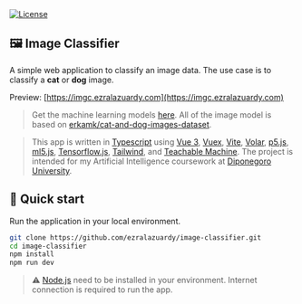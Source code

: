 <a href="https://github.com/ezralazuardy/image-classifier/blob/master/LICENSE">
  <img src="https://img.shields.io/github/license/ezralazuardy/heimdall" alt="License" target="_blank" rel="noopener noreferrer">
</a>

## 🖼️ Image Classifier

A simple web application to classify an image data. The use case is to classify a **cat** or **dog** image.

Preview: [https://imgc.ezralazuardy.com](https://imgc.ezralazuardy.com)

> Get the machine learning models [here](https://teachablemachine.withgoogle.com/models/iDck0-wxs). All of the image model is based on [erkamk/cat-and-dog-images-dataset](https://www.kaggle.com/datasets/erkamk/cat-and-dog-images-dataset).

> This app is written in [Typescript](https://www.typescriptlang.org) using [Vue 3](https://vuejs.org), [Vuex](https://vuex.vuejs.org), [Vite](https://vitejs.dev), [Volar](https://github.com/johnsoncodehk/volar), [p5.js](https://p5js.org), [ml5.js](https://ml5js.org), [Tensorflow.js](https://www.tensorflow.org/js), [Tailwind](https://tailwindcss.com), and [Teachable Machine](https://teachablemachine.withgoogle.com). The project is intended for my Artificial Intelligence coursework at [Diponegoro University](https://ft.undip.ac.id/en/site).

## 🚀 Quick start

Run the application in your local environment.

```bash
git clone https://github.com/ezralazuardy/image-classifier.git
cd image-classifier
npm install
npm run dev
```

> ⚠️ [Node.js](https://nodejs.org) need to be installed in your environment. Internet connection is required to run the app.
